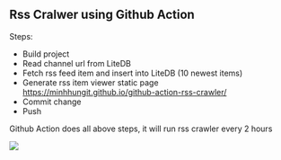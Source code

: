 ## Rss Cralwer using Github Action

Steps:
  - Build project
  - Read channel url from LiteDB
  - Fetch rss feed item and insert into LiteDB (10 newest items)
  - Generate rss item viewer static page https://minhhungit.github.io/github-action-rss-crawler/
  - Commit change
  - Push
  
Github Action does all above steps, it will run rss crawler every 2 hours

<img src="https://raw.githubusercontent.com/minhhungit/github-action-rss-crawler/master/images/demo.png" />